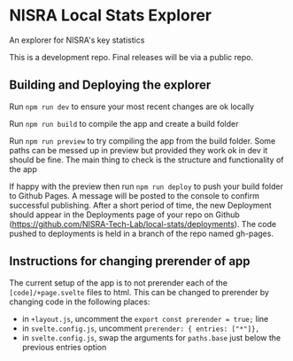 # NISRA Local Stats Explorer
An explorer for NISRA's key statistics

This is a development repo. Final releases will be via a public repo.

## Building and Deploying the explorer

Run `npm run dev` to ensure your most recent changes are ok locally

Run `npm run build` to compile the app and create a build folder

Run `npm run preview` to try compiling the app from the build folder. Some paths can be messed up in preview but provided they work ok in dev it should be fine. The main thing to check is the structure and functionality of the app

If happy with the preview then run `npm run deploy` to push your build folder to Github Pages. A message will be posted to the console to confirm successful publishing. After a short period of time, the new Deployment should appear in the Deployments page of your repo on Github (https://github.com/NISRA-Tech-Lab/local-stats/deployments). The code pushed to deployments is held in a branch of the repo named gh-pages.
## Instructions for changing prerender of app

The current setup of the app is to not prerender each of the `[code]/+page.svelte` files to html. This can be changed to prerender by changing code in the following places:

- in `+layout.js`, uncomment the `export const prerender = true;` line
- in `svelte.config.js`, uncomment `prerender: { entries: ["*"]},`
- in `svelte.config.js`, swap the arguments for `paths.base` just below the previous entries option


